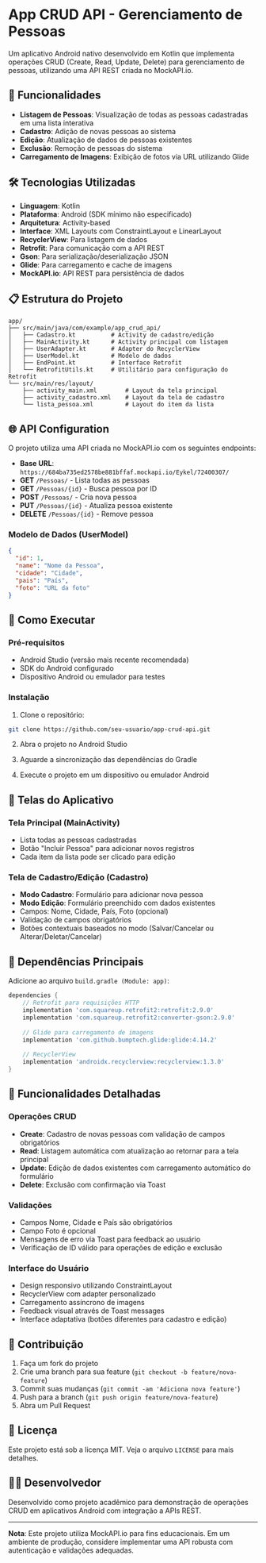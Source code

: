 # App CRUD API - Gerenciamento de Pessoas

Um aplicativo Android nativo desenvolvido em Kotlin que implementa operações CRUD (Create, Read, Update, Delete) para gerenciamento de pessoas, utilizando uma API REST criada no MockAPI.io.

## 📱 Funcionalidades

- **Listagem de Pessoas**: Visualização de todas as pessoas cadastradas em uma lista interativa
- **Cadastro**: Adição de novas pessoas ao sistema
- **Edição**: Atualização de dados de pessoas existentes
- **Exclusão**: Remoção de pessoas do sistema
- **Carregamento de Imagens**: Exibição de fotos via URL utilizando Glide

## 🛠️ Tecnologias Utilizadas

- **Linguagem**: Kotlin
- **Plataforma**: Android (SDK mínimo não especificado)
- **Arquitetura**: Activity-based
- **Interface**: XML Layouts com ConstraintLayout e LinearLayout
- **RecyclerView**: Para listagem de dados
- **Retrofit**: Para comunicação com a API REST
- **Gson**: Para serialização/deserialização JSON
- **Glide**: Para carregamento e cache de imagens
- **MockAPI.io**: API REST para persistência de dados

## 📋 Estrutura do Projeto

```
app/
├── src/main/java/com/example/app_crud_api/
│   ├── Cadastro.kt          # Activity de cadastro/edição
│   ├── MainActivity.kt      # Activity principal com listagem
│   ├── UserAdapter.kt       # Adapter do RecyclerView
│   ├── UserModel.kt         # Modelo de dados
│   ├── EndPoint.kt          # Interface Retrofit
│   └── RetrofitUtils.kt     # Utilitário para configuração do Retrofit
└── src/main/res/layout/
    ├── activity_main.xml        # Layout da tela principal
    ├── activity_cadastro.xml    # Layout da tela de cadastro
    └── lista_pessoa.xml         # Layout do item da lista
```

## 🌐 API Configuration

O projeto utiliza uma API criada no MockAPI.io com os seguintes endpoints:

- **Base URL**: `https://684ba735ed2578be881bffaf.mockapi.io/Eykel/72400307/`
- **GET** `/Pessoas/` - Lista todas as pessoas
- **GET** `/Pessoas/{id}` - Busca pessoa por ID
- **POST** `/Pessoas/` - Cria nova pessoa
- **PUT** `/Pessoas/{id}` - Atualiza pessoa existente
- **DELETE** `/Pessoas/{id}` - Remove pessoa

### Modelo de Dados (UserModel)

```json
{
  "id": 1,
  "name": "Nome da Pessoa",
  "cidade": "Cidade",
  "pais": "País",
  "foto": "URL da foto"
}
```

## 🚀 Como Executar

### Pré-requisitos

- Android Studio (versão mais recente recomendada)
- SDK do Android configurado
- Dispositivo Android ou emulador para testes

### Instalação

1. Clone o repositório:
```bash
git clone https://github.com/seu-usuario/app-crud-api.git
```

2. Abra o projeto no Android Studio

3. Aguarde a sincronização das dependências do Gradle

4. Execute o projeto em um dispositivo ou emulador Android

## 📱 Telas do Aplicativo

### Tela Principal (MainActivity)
- Lista todas as pessoas cadastradas
- Botão "Incluir Pessoa" para adicionar novos registros
- Cada item da lista pode ser clicado para edição

### Tela de Cadastro/Edição (Cadastro)
- **Modo Cadastro**: Formulário para adicionar nova pessoa
- **Modo Edição**: Formulário preenchido com dados existentes
- Campos: Nome, Cidade, País, Foto (opcional)
- Validação de campos obrigatórios
- Botões contextuais baseados no modo (Salvar/Cancelar ou Alterar/Deletar/Cancelar)

## 🔧 Dependências Principais

Adicione ao arquivo `build.gradle (Module: app)`:

```gradle
dependencies {
    // Retrofit para requisições HTTP
    implementation 'com.squareup.retrofit2:retrofit:2.9.0'
    implementation 'com.squareup.retrofit2:converter-gson:2.9.0'
    
    // Glide para carregamento de imagens
    implementation 'com.github.bumptech.glide:glide:4.14.2'
    
    // RecyclerView
    implementation 'androidx.recyclerview:recyclerview:1.3.0'
}
```

## 📝 Funcionalidades Detalhadas

### Operações CRUD

- **Create**: Cadastro de novas pessoas com validação de campos obrigatórios
- **Read**: Listagem automática com atualização ao retornar para a tela principal
- **Update**: Edição de dados existentes com carregamento automático do formulário
- **Delete**: Exclusão com confirmação via Toast

### Validações

- Campos Nome, Cidade e País são obrigatórios
- Campo Foto é opcional
- Mensagens de erro via Toast para feedback ao usuário
- Verificação de ID válido para operações de edição e exclusão

### Interface do Usuário

- Design responsivo utilizando ConstraintLayout
- RecyclerView com adapter personalizado
- Carregamento assíncrono de imagens
- Feedback visual através de Toast messages
- Interface adaptativa (botões diferentes para cadastro e edição)

## 🤝 Contribuição

1. Faça um fork do projeto
2. Crie uma branch para sua feature (`git checkout -b feature/nova-feature`)
3. Commit suas mudanças (`git commit -am 'Adiciona nova feature'`)
4. Push para a branch (`git push origin feature/nova-feature`)
5. Abra um Pull Request

## 📄 Licença

Este projeto está sob a licença MIT. Veja o arquivo `LICENSE` para mais detalhes.

## 👨‍💻 Desenvolvedor

Desenvolvido como projeto acadêmico para demonstração de operações CRUD em aplicativos Android com integração a APIs REST.

---

**Nota**: Este projeto utiliza MockAPI.io para fins educacionais. Em um ambiente de produção, considere implementar uma API robusta com autenticação e validações adequadas.
